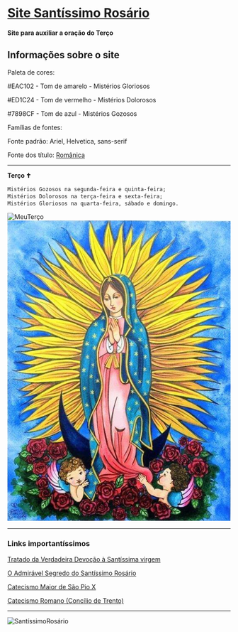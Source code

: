  # [Site Santíssimo Rosário](https://cipitelliarthur.github.io/Site-Santissimo-Rosario/)

 **Site para auxiliar a oração do Terço**

 ## Informações sobre o site

 Paleta de cores:

 #EAC102 - Tom de amarelo - Mistérios Gloriosos
 
 #ED1C24 - Tom de vermelho - Mistérios Dolorosos
 
 #7898CF - Tom de azul - Mistérios Gozosos

 Famílias de fontes:

 Fonte padrão: Ariel, Helvetica, sans-serif
 
 Fonte dos título: [Românica](https://www.dafont.com/pt/romanica.font)

 ---

 **Terço ✝️**

 ```
 Mistérios Gozosos na segunda-feira e quinta-feira;
 Mistérios Dolorosos na terça-feira e sexta-feira;
 Mistérios Gloriosos na quarta-feira, sábado e domingo.
 ```

 ![MeuTerço](/imagens/MeuTerço.jpg)
 ![NossaSenhora](/imagens/NossaSenhora.jpg)

 ---

 ### Links importantíssimos 

 [Tratado da Verdadeira Devoção à Santíssima virgem](https://www.amazon.com.br/Tratado-verdadeira-devo%C3%A7%C3%A3o-Sant%C3%ADssima-Virgem/dp/8532657117/ref=mp_s_a_1_1?dchild=1&keywords=tratado+da+verdadeira+devo%C3%A7%C3%A3o+%C3%A0+sant%C3%ADssima+virgem+maria&qid=1619318519&sprefix=tratad&sr=8-1)

 [O Admirável Segredo do Santíssimo Rosário](https://www.amazon.com.br/admir%C3%A1vel-segredo-Sant%C3%ADssimo-Ros%C3%A1rio-converter/dp/8532658563/ref=mp_s_a_1_1?dchild=1&keywords=o+admiravel+segredo+do+santissimo+rosario&qid=1619318256&sprefix=o+admi&sr=8-1)

 [Catecismo Maior de São Pio X](https://www.amazon.com.br/Catecismo-Maior-S%C3%A3o-Pio-X/dp/8585432217/ref=sr_1_2?__mk_pt_BR=%C3%85M%C3%85%C5%BD%C3%95%C3%91&dchild=1&keywords=Catecismo&qid=1617545909&sr=8-2)

 [Catecismo Romano (Concílio de Trento)](https://www.amazon.com.br/Catecismo-Romano-Conc%C3%ADlio-Trento/dp/8564734133/ref=pd_bxgy_img_2/132-5714217-3659024?_encoding=UTF8&pd_rd_i=8564734133&pd_rd_r=0caa27c1-8707-4523-b54e-10fd82573814&pd_rd_w=Ap5XU&pd_rd_wg=Bxvgj&pf_rd_p=400138fd-99e3-44de-aed2-5a7aff7ca010&pf_rd_r=YGC16Y7FSVR34HT9Z9VX&psc=1&refRID=YGC16Y7FSVR34HT9Z9VX)

 ---

 ![SantíssimoRosário](https://www.igrejacatolica.org/imagens/2014/06/rosario.jpg)
